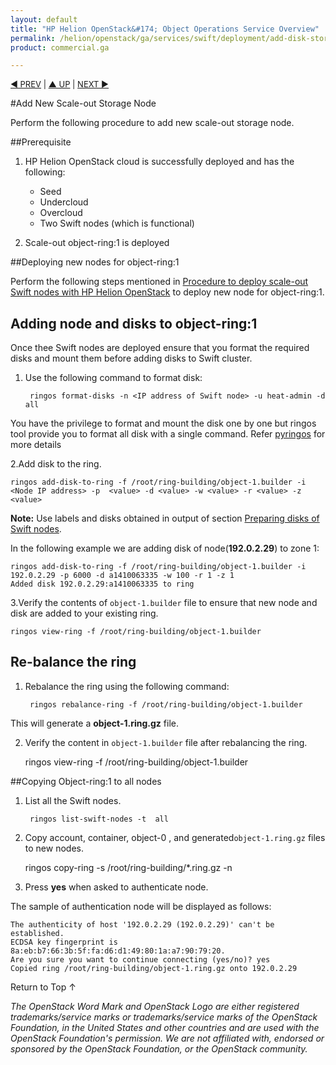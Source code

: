 ```yaml
---
layout: default
title: "HP Helion OpenStack&#174; Object Operations Service Overview"
permalink: /helion/openstack/ga/services/swift/deployment/add-disk-storage-node/
product: commercial.ga

---
```

<!--UNDER REVISION-->

<script>

function PageRefresh {
onLoad="window.refresh"
}

PageRefresh();

</script>


<p style="font-size: small;"> <a href=" /helion/openstack/ga/services/object/swift/expand-cluster/">&#9664; PREV</a> | <a href=" /helion/openstack/ga/services/object/swift/expand-cluster/">&#9650; UP</a> | <a href=" /helion/openstack/ga/services/object/swift/Monitor-cluster/"> NEXT &#9654</a> </p>


#Add New Scale-out Storage Node

Perform the following procedure to add new scale-out storage node. 


##Prerequisite

1. HP Helion OpenStack cloud is successfully deployed and has the following: 

	* Seed
	* Undercloud
	* Overcloud 
	* Two Swift nodes (which is functional)
2. Scale-out object-ring:1 is deployed


##Deploying new nodes for object-ring:1

Perform the following steps mentioned in  [Procedure to deploy scale-out Swift nodes with HP Helion OpenStack](/helion/openstack/ga/services/swift/deployment-scale-out/) to deploy new node for object-ring:1.


## Adding node and disks to object-ring:1

Once thee Swift nodes are deployed ensure that you format the required disks and mount them before adding disks to Swift cluster. 

1. Use the following command to format disk:

		ringos format-disks -n <IP address of Swift node> -u heat-admin -d all

You have the privilege to format and mount the disk one by one but ringos tool provide you to format all disk with a single command. Refer [pyringos]( /helion/openstack/GA1/services/object/pyringos/) for more details


2.Add disk to the ring. 

	ringos add-disk-to-ring -f /root/ring-building/object-1.builder -i  <Node IP address> -p  <value> -d <value> -w <value> -r <value> -z <value>

**Note:** Use labels and disks obtained in output of section [Preparing disks of Swift nodes]( /helion/openstack/ga/services/swift/deployment-scale-out/).

In the following example we are adding disk of node(**192.0.2.29**) to zone 1:

	ringos add-disk-to-ring -f /root/ring-building/object-1.builder -i 192.0.2.29 -p 6000 -d a1410063335 -w 100 -r 1 -z 1
	Added disk 192.0.2.29:a1410063335 to ring


3.Verify the contents of `object-1.builder` file to ensure that new node and disk are added to your existing ring.

	ringos view-ring -f /root/ring-building/object-1.builder

## Re-balance the ring

1. Rebalance the ring using the following command:

		ringos rebalance-ring -f /root/ring-building/object-1.builder

This will generate a **object-1.ring.gz** file.

2. Verify the content in `object-1.builder` file after rebalancing the ring.

	ringos view-ring -f /root/ring-building/object-1.builder

##Copying Object-ring:1 to all nodes

1. List all the Swift nodes. 

		ringos list-swift-nodes -t  all
 
2. Copy account, container, object-0 , and generated`object-1.ring.gz` files to new nodes. 

	ringos copy-ring -s /root/ring-building/\*.ring.gz -n <IP address of Swift node>


3. Press **yes** when asked to authenticate node.  

The sample of authentication node will be displayed as follows:

	The authenticity of host '192.0.2.29 (192.0.2.29)' can't be established.
	ECDSA key fingerprint is 8a:eb:b7:66:3b:5f:fa:d6:d1:49:80:1a:a7:90:79:20.
	Are you sure you want to continue connecting (yes/no)? yes
	Copied ring /root/ring-building/object-1.ring.gz onto 192.0.2.29

 
<a href="#top" style="padding:14px 0px 14px 0px; text-decoration: none;"> Return to Top &#8593; </a>


*The OpenStack Word Mark and OpenStack Logo are either registered trademarks/service marks or trademarks/service marks of the OpenStack Foundation, in the United States and other countries and are used with the OpenStack Foundation's permission. We are not affiliated with, endorsed or sponsored by the OpenStack Foundation, or the OpenStack community.*